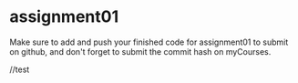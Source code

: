 # assignment01

Make sure to add and push your finished code for assignment01 to submit on github, and don't forget to submit the commit hash on myCourses.

//test

